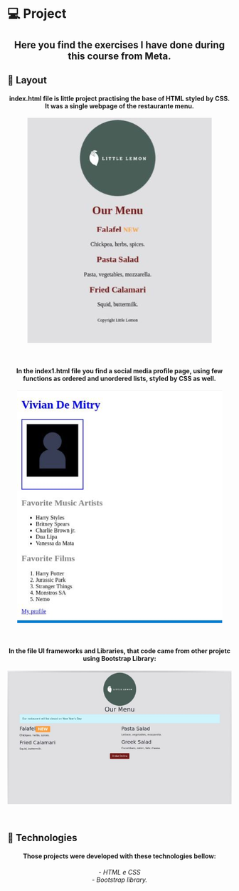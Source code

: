 <h1 align="center># Introduction-to-Front-End-Development-Meta-Course</h1>
           
## 💻 Project

<h2 align="center">Here you find the exercises I have done during this course from Meta.</h2>
                  
## 🔖 Layout

<h4 align="center">index.html file is little project practising the base of HTML styled by CSS. It was a single webpage of the restaurante menu.</h4>
  
<p align="center"><img src="https://github.com/viviandemitry/Introduction-to-Front-End-Development-Meta-Course/blob/main/Imagem%20index.%20html.JPG"></p> 
<br>
                                                                                                                                                    
<h4 align="center">In the index1.html file you find a social media profile page, using few functions as ordered and unordered lists, styled by CSS as well.</h4>
  
<p align="center"><img src="https://github.com/viviandemitry/Introduction-to-Front-End-Development-Meta-Course/blob/main/imagem%20index1.%20html.JPG"></p> 
<br>
                                                                                                                                                    
                                                                                                                                                     
<h4 align="center">In the file UI frameworks and Libraries, that code came from other projetc using Bootstrap Library:</h4>
  
<p align="center"><img src="https://github.com/viviandemitry/Introduction-to-Front-End-Development-Meta-Course/blob/main/using%20boostrap.JPG"></p> 
<br>
                                                                                                                                                    

## 🚀 Technologies

<h4 align="center">Those projects were developed with these technologies bellow:</h4>
<h6 align="center">
- HTML e CSS <br>
- Bootstrap library.
</h6>
